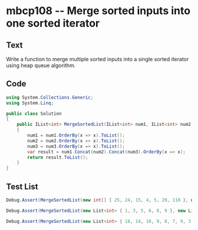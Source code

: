 # mbcp108 -- Merge sorted inputs into one sorted iterator

## Text

Write a function to merge multiple sorted inputs into a single sorted iterator using heap queue algorithm.

## Code

```csharp
using System.Collections.Generic;
using System.Linq;

public class Solution
{
    public IList<int> MergeSortedList(IList<int> num1, IList<int> num2, IList<int> num3)
    {
        num1 = num1.OrderBy(x => x).ToList();
        num2 = num2.OrderBy(x => x).ToList();
        num3 = num3.OrderBy(x => x).ToList();
        var result = num1.Concat(num2).Concat(num3).OrderBy(x => x);
        return result.ToList();
    }
}
```

## Test List

```csharp
Debug.Assert(MergeSortedList(new int[] { 25, 24, 15, 4, 5, 29, 110 }, new int[] { 19, 20, 11, 56, 25, 233, 154 }, new int[] { 24, 26, 54, 48 }) == new int[] { 4, 5, 11, 15, 19, 20, 24, 24, 25, 25, 26, 29, 48, 54, 56, 110, 154, 233 });
```

```csharp
Debug.Assert(MergeSortedList(new List<int> { 1, 3, 5, 6, 8, 9 }, new List<int> { 2, 5, 7, 11 }, new List<int> { 1, 4, 7, 8, 12 }).SequenceEqual(new List<int> { 1, 1, 2, 3, 4, 5, 5, 6, 7, 7, 8, 8, 9, 11, 12 }));
```

```csharp
Debug.Assert(MergeSortedList(new List<int> { 18, 14, 10, 9, 8, 7, 9, 3, 2, 4, 1 }, new List<int> { 25, 35, 22, 85, 14, 65, 75, 25, 58 }, new List<int> { 12, 74, 9, 50, 61, 41 }).SequenceEqual(new List<int> { 1, 2, 3, 4, 7, 8, 9, 9, 9, 10, 12, 14, 14, 18, 22, 25, 25, 35, 41, 50, 58, 61, 65, 74, 75, 85 }));
```
